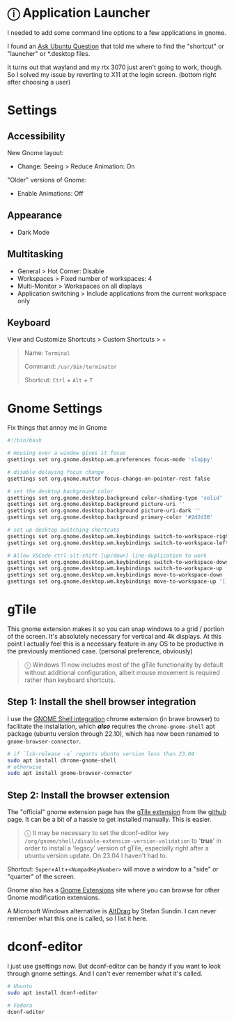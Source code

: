 # ⓘ Application Launcher

I needed to add some command line options to a few applications in gnome.

I found an [Ask Ubuntu Question](https://askubuntu.com/questions/1255750/how-can-i-tell-which-app-is-coming-from-which-source-in-gnome) that told me where to find the "shortcut" or "launcher" or \*.desktop files.

It turns out that wayland and my rtx 3070 just aren't going to work, though. So I solved my issue by reverting to X11 at the login screen. (bottom right after choosing a user)

# Settings

## Accessibility

New Gnome layout:

- Change: Seeing > Reduce Animation: On

"Older" versions of Gnome:

- Enable Animations: Off

## Appearance

- Dark Mode

## Multitasking

- General > Hot Corner: Disable
- Workspaces > Fixed number of workspaces: 4
- Multi-Monitor > Workspaces on all displays
- Application switching > Include applications from the current workspace only

## Keyboard

View and Customize Shortcuts > Custom Shortcuts > +

> Name: `Terminal`
>
> Command: `/usr/bin/terminator`
>
> Shortcut: `Ctrl` + `Alt` + `T`

# Gnome Settings

Fix things that annoy me in Gnome

```bash
#!/bin/bash

# mousing over a window gives it focus
gsettings set org.gnome.desktop.wm.preferences focus-mode 'sloppy'

# disable delaying focus change
gsettings set org.gnome.mutter focus-change-on-pointer-rest false

# set the desktop background color
gsettings set org.gnome.desktop.background color-shading-type 'solid'
gsettings set org.gnome.desktop.background picture-uri ''
gsettings set org.gnome.desktop.background picture-uri-dark ''
gsettings set org.gnome.desktop.background primary-color '#2d2d30'

# set up desktop switching shortcuts
gsettings set org.gnome.desktop.wm.keybindings switch-to-workspace-right "['<Control><Alt>Right', '<Control><Super>Right']"
gsettings set org.gnome.desktop.wm.keybindings switch-to-workspace-left "['<Control><Alt>Left', '<Control><Super>Left']"

# Allow VSCode ctrl-alt-shift-[up/down] line-duplication to work
gsettings set org.gnome.desktop.wm.keybindings switch-to-workspace-down '[]'
gsettings set org.gnome.desktop.wm.keybindings switch-to-workspace-up '[]'
gsettings set org.gnome.desktop.wm.keybindings move-to-workspace-down '[]'
gsettings set org.gnome.desktop.wm.keybindings move-to-workspace-up '[]'
```

# gTile

This gnome extension makes it so you can snap windows to a grid / portion of the screen. It's absolutely necessary for vertical and 4k displays. At this point I actually feel this is a necessary feature in any OS to be productive in the previously mentioned case. (personal preference, obviously)

> ⓘ Windows 11 now includes most of the gTile functionality by default without additional configuration, albeit mouse movement is required rather than keyboard shortcuts.

## Step 1: Install the shell browser integration

I use the [GNOME Shell integration](https://chrome.google.com/webstore/detail/gnome-shell-integration/gphhapmejobijbbhgpjhcjognlahblep) chrome extension (in brave browser) to facilitate the installation, which **_also_** requires the `chrome-gnome-shell` apt package (ubuntu version through 22.10), which has now been renamed to `gnome-browser-connector`.

```bash
# if `lsb-release -a` reports ubuntu version less than 23.04
sudo apt install chrome-gnome-shell
# otherwise
sudo apt install gnome-browser-connector
```

## Step 2: Install the browser extension

The "official" gnome extension page has the [gTile extension](https://extensions.gnome.org/extension/28/gtile/) from the [github](https://github.com/gTile/gTile) page. It can be a bit of a hassle to get installed manually. This is easier.

> ⓘ It may be necessary to set the dconf-editor key `/org/gnome/shell/disable-extension-version-validation` to '**true**' in order to install a 'legacy' version of gTile, especially right after a ubuntu version update. On 23.04 I haven't had to.

Shortcut: `Super`+`Alt`+`<NumpadKeyNumber>` will move a window to a "side" or "quarter" of the screen.

Gnome also has a [Gnome Extensions](https://extensions.gnome.org/) site where you can browse for other Gnome modification extensions.

A Microsoft Windows alternative is [AltDrag](https://stefansundin.github.io/altdrag/) by Stefan Sundin. I can never remember what this one is called, so I list it here.

# dconf-editor

I just use gsettings now. But dconf-editor can be handy if you want to look through gnome settings. And I can't ever remember what it's called.

```bash
# Ubuntu
sudo apt install dconf-editor

# Fedora
dconf-editor
```

